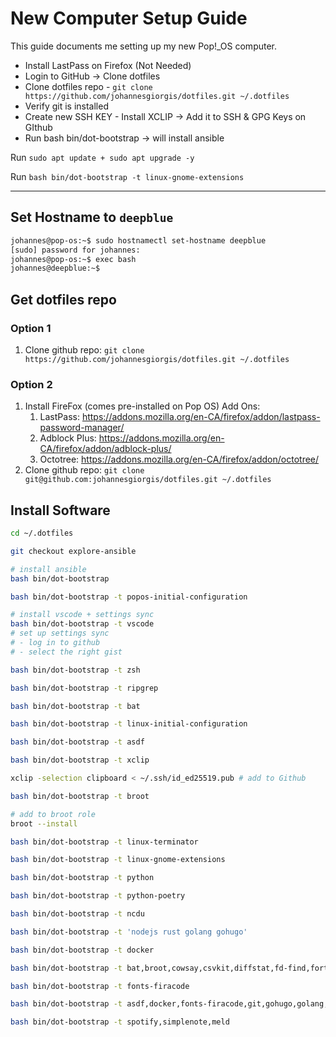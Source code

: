 # New Computer Setup Guide

This guide documents me setting up my new Pop!_OS computer.

- Install LastPass on Firefox (Not Needed)
- Login to GitHub -> Clone dotfiles
- Clone dotfiles repo - `git clone https://github.com/johannesgiorgis/dotfiles.git ~/.dotfiles`
- Verify git is installed
- Create new SSH KEY - Install XCLIP -> Add it to SSH & GPG Keys on GIthub
- Run bash bin/dot-bootstrap -> will install ansible

Run `sudo apt update + sudo apt upgrade -y`

Run `bash bin/dot-bootstrap -t linux-gnome-extensions`

---

## Set Hostname to `deepblue`

```sh
johannes@pop-os:~$ sudo hostnamectl set-hostname deepblue
[sudo] password for johannes: 
johannes@pop-os:~$ exec bash
johannes@deepblue:~$
```

## Get dotfiles repo

### Option 1

1. Clone github repo: `git clone https://github.com/johannesgiorgis/dotfiles.git ~/.dotfiles`

### Option 2

1. Install FireFox (comes pre-installed on Pop OS) Add Ons:
   1. LastPass: <https://addons.mozilla.org/en-CA/firefox/addon/lastpass-password-manager/>
   1. Adblock Plus: <https://addons.mozilla.org/en-CA/firefox/addon/adblock-plus/>
   1. Octotree: <https://addons.mozilla.org/en-CA/firefox/addon/octotree/>
1. Clone github repo: `git clone git@github.com:johannesgiorgis/dotfiles.git ~/.dotfiles`

## Install Software

```sh
cd ~/.dotfiles

git checkout explore-ansible

# install ansible
bash bin/dot-bootstrap

bash bin/dot-bootstrap -t popos-initial-configuration

# install vscode + settings sync
bash bin/dot-bootstrap -t vscode
# set up settings sync
# - log in to github
# - select the right gist

bash bin/dot-bootstrap -t zsh

bash bin/dot-bootstrap -t ripgrep

bash bin/dot-bootstrap -t bat

bash bin/dot-bootstrap -t linux-initial-configuration

bash bin/dot-bootstrap -t asdf

bash bin/dot-bootstrap -t xclip

xclip -selection clipboard < ~/.ssh/id_ed25519.pub # add to Github

bash bin/dot-bootstrap -t broot

# add to broot role
broot --install

bash bin/dot-bootstrap -t linux-terminator

bash bin/dot-bootstrap -t linux-gnome-extensions

bash bin/dot-bootstrap -t python

bash bin/dot-bootstrap -t python-poetry

bash bin/dot-bootstrap -t ncdu

bash bin/dot-bootstrap -t 'nodejs rust golang gohugo'

bash bin/dot-bootstrap -t docker

bash bin/dot-bootstrap -t bat,broot,cowsay,csvkit,diffstat,fd-find,fortune,gawk,htop,jq,jump,linux-xclip,mlocate,ncdu,neofetch,pandoc,rename,ripgrep,shellcheck,taskwarrior,timewarrior,tldr,vim,youtube-dl

bash bin/dot-bootstrap -t fonts-firacode

bash bin/dot-bootstrap -t asdf,docker,fonts-firacode,git,gohugo,golang,gparted,linux-gnome-extensions,linux-initial-configuration,linux-snap,linux-terminator,nodejs,popos-initial-configuration,python,python-poetry,rust,zsh

bash bin/dot-bootstrap -t spotify,simplenote,meld
```
